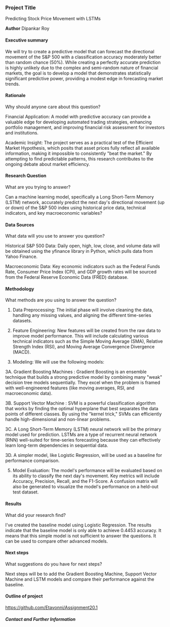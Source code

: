 ### Project Title
Predicting Stock Price Movement with LSTMs

**Author**
Dipankar Roy

#### Executive summary
We will try to create a predictive model that can forecast the directional movement of the S&P 500 with a classification accuracy moderately better than random chance (50%). While creating a perfectly accurate prediction is highly unlikely due to the complex and semi-random nature of financial markets, the goal is to develop a model that demonstrates statistically significant predictive power, providing a modest edge in forecasting market trends.

#### Rationale
Why should anyone care about this question?

Financial Application: A model with predictive accuracy can provide a valuable edge for developing automated trading strategies, enhancing portfolio management, and improving financial risk assessment for investors and institutions.

Academic Insight: The project serves as a practical test of the Efficient Market Hypothesis, which posits that asset prices fully reflect all available information, making it impossible to consistently "beat the market." By attempting to find predictable patterns, this research contributes to the ongoing debate about market efficiency.

#### Research Question
What are you trying to answer?

Can a machine learning model, specifically a Long Short-Term Memory (LSTM) network, accurately predict the next day's directional movement (up or down) of the S&P 500 index using historical price data, technical indicators, and key macroeconomic variables?

#### Data Sources
What data will you use to answer you question?

Historical S&P 500 Data: Daily open, high, low, close, and volume data will be obtained using the yfinance library in Python, which pulls data from Yahoo Finance.

Macroeconomic Data: Key economic indicators such as the Federal Funds Rate, Consumer Price Index (CPI), and GDP growth rates will be sourced from the Federal Reserve Economic Data (FRED) database.

#### Methodology
What methods are you using to answer the question?

1. Data Preprocessing: The initial phase will involve cleaning the data, handling any missing values, and aligning the different time-series datasets.

2. Feature Engineering: New features will be created from the raw data to improve model performance. This will include calculating various technical indicators such as the Simple Moving Average (SMA), Relative Strength Index (RSI), and Moving Average Convergence Divergence (MACD).

3. Modeling: We will use the following models:

3A. Gradient Boosting Machines : Gradient Boosting is an ensemble technique that builds a strong predictive model by combining many "weak" decision tree models sequentially. They excel when the problem is framed with well-engineered features (like moving averages, RSI, and macroeconomic data).

3B. Support Vector Machine : SVM is a powerful classification algorithm that works by finding the optimal hyperplane that best separates the data points of different classes. By using the "kernel trick," SVMs can efficiently handle high-dimensional and non-linear problems.

3C. A Long Short-Term Memory (LSTM) neural network will be the primary model used for prediction. LSTMs are a type of recurrent neural network (RNN) well-suited for time-series forecasting because they can effectively learn long-term dependencies in sequential data.

3D. A simpler model, like Logistic Regression, will be used as a baseline for performance comparison.

5. Model Evaluation: The model's performance will be evaluated based on its ability to classify the next day's movement. Key metrics will include Accuracy, Precision, Recall, and the F1-Score. A confusion matrix will also be generated to visualize the model's performance on a held-out test dataset.


#### Results
What did your research find?

I've created the baseline model using Logistic Regression. The results indicate that the baseline model is only able to achieve 0.4453 accuracy. It means that this simple model is not sufficient to answer the questions. It can be used to compare other advanced models. 

#### Next steps
What suggestions do you have for next steps?

Next steps will be to add the Gradient Boosting Machine, Support Vector Machine and LSTM models and compare their performance against the baseline.

#### Outline of project

https://github.com/Etavonni/Assignment20.1


##### Contact and Further Information

